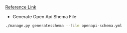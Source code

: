 [Reference Link](https://www.django-rest-framework.org/api-guide/schemas/)

- Generate Open Api Shema File
```bash
./manage.py generateschema --file openapi-schema.yml
```